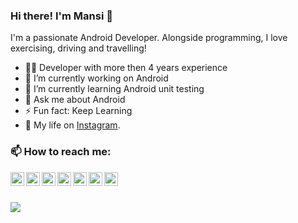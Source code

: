 
### Hi there! I'm Mansi 👋

I'm a passionate Android Developer. 
Alongside programming, I love exercising, driving and travelling!

- 👩‍💻    Developer with more then 4 years experience
- 🔭    I’m currently working on Android
- 🌱    I’m currently learning Android unit testing
- 💬    Ask me about Android
- ⚡    Fun fact: Keep Learning
- 🧍 My life on [Instagram](https://www.instagram.com/i.m.mrp).



### 📫 How to reach me:

<a href="mansi.dev@outlook.com">
  <img align="left" alt="Mansi Vaghela | Outlook" width="22px" src="https://upload.wikimedia.org/wikipedia/commons/thumb/d/df/Microsoft_Office_Outlook_%282018%E2%80%93present%29.svg/826px-Microsoft_Office_Outlook_%282018%E2%80%93present%29.svg.png" />
</a>
<a href="https://www.linkedin.com/in/mansi-droid">
  <img align="left" alt="Mansi Vaghela's LinkedIN" width="22px" src="https://raw.githubusercontent.com/peterthehan/peterthehan/master/assets/linkedin.svg" />
</a>
<a href="https://twitter.com/mansi_droid">
  <img align="left" alt="Mansi Vaghela | Twitter" width="22px" src="https://raw.githubusercontent.com/peterthehan/peterthehan/master/assets/twitter.svg" />
</a>
<a href="https://www.xing.com/profile/Mansi_Vaghela/web_profiles">
  <img align="left" alt="Mansi Vaghela's Xing" width="22px" src="https://cdn.worldvectorlogo.com/logos/xing-icon.svg" />
</a>
<a href="https://www.reddit.com/user/the-android-dev">
  <img align="left" alt="Mansi Vaghela | Reddit" width="22px" src="https://www.iconpacks.net/icons/2/free-reddit-logo-icon-2436-thumb.png" />
</a>
<a href="https://stackoverflow.com/users/11893428/mansi-vaghela">
  <img align="left" alt="Mansi Vaghela's StackOverflow" width="22px" src="https://upload.wikimedia.org/wikipedia/commons/e/ef/Stack_Overflow_icon.svg" />
</a>
<a href="https://www.fiverr.com/mp_android?up_rollout=true">
  <img align="left" alt="Mansi Vaghela | Fiverr" width="22px" src="https://encrypted-tbn0.gstatic.com/images?q=tbn:ANd9GcQOMR4uU2hUSmO2-XXS7hRutc0QHU1CTMmiAS7LAra4e4PU0dh1aW5giE8j8Ens56idWhg&usqp=CAU" />
</a>

<br><br>
<p align = "start">
  <img src = "https://github-readme-stats.vercel.app/api?username=mansi-droid">
</p>

</details>
